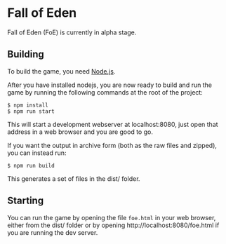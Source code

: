 # Fall of Eden
Fall of Eden (FoE) is currently in alpha stage.

## Building
To build the game, you need [Node.js](https://nodejs.org).

After you have installed nodejs, you are now ready to build and run the game by running the following commands at the root of the project:

	$ npm install
	$ npm run start

This will start a development webserver at localhost:8080, just open that address in a web browser and you are good to go.

If you want the output in archive form (both as the raw files and zipped), you can instead run:

	$ npm run build

This generates a set of files in the dist/ folder.

## Starting
You can run the game by opening the file `foe.html` in your web browser, either from the dist/ folder or by opening http://localhost:8080/foe.html if you are running the dev server.

